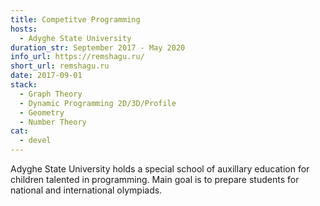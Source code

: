 ```yaml
---
title: Competitve Programming
hosts:
  - Adyghe State University
duration_str: September 2017 - May 2020
info_url: https://remshagu.ru/
short_url: remshagu.ru
date: 2017-09-01
stack:
  - Graph Theory
  - Dynamic Programming 2D/3D/Profile
  - Geometry
  - Number Theory
cat:
  - devel
---
```


Adyghe State University holds a special school of auxillary education for children talented in programming. Main goal is to prepare students for national and international olympiads.
